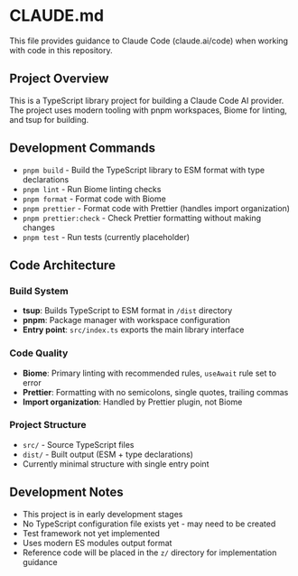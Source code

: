 # CLAUDE.md

This file provides guidance to Claude Code (claude.ai/code) when working with code in this repository.

## Project Overview

This is a TypeScript library project for building a Claude Code AI provider. The project uses modern tooling with pnpm workspaces, Biome for linting, and tsup for building.

## Development Commands

- `pnpm build` - Build the TypeScript library to ESM format with type declarations
- `pnpm lint` - Run Biome linting checks
- `pnpm format` - Format code with Biome
- `pnpm prettier` - Format code with Prettier (handles import organization)
- `pnpm prettier:check` - Check Prettier formatting without making changes
- `pnpm test` - Run tests (currently placeholder)

## Code Architecture

### Build System

- **tsup**: Builds TypeScript to ESM format in `/dist` directory
- **pnpm**: Package manager with workspace configuration
- **Entry point**: `src/index.ts` exports the main library interface

### Code Quality

- **Biome**: Primary linting with recommended rules, `useAwait` rule set to error
- **Prettier**: Formatting with no semicolons, single quotes, trailing commas
- **Import organization**: Handled by Prettier plugin, not Biome

### Project Structure

- `src/` - Source TypeScript files
- `dist/` - Built output (ESM + type declarations)
- Currently minimal structure with single entry point

## Development Notes

- This project is in early development stages
- No TypeScript configuration file exists yet - may need to be created
- Test framework not yet implemented
- Uses modern ES modules output format
- Reference code will be placed in the `z/` directory for implementation guidance
